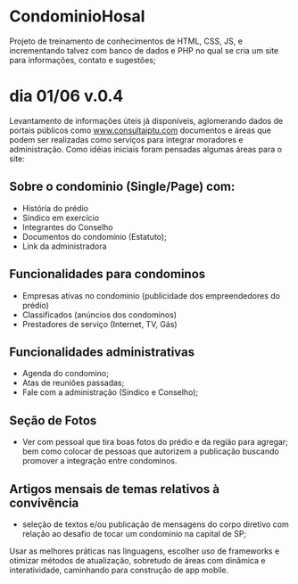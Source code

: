 # CondominioHosal
Projeto de treinamento de conhecimentos de HTML, CSS, JS, e incrementando talvez com banco de dados e PHP no qual se cria um site para informações, contato e sugestões;

# dia 01/06 v.0.4

Levantamento de informações úteis já disponíveis, aglomerando dados de portais públicos como www.consultaiptu.com documentos e áreas que podem ser realizadas como serviços para integrar moradores e administração. Como idéias iniciais foram pensadas algumas áreas para o site:

## Sobre o condominio (Single/Page) com:

- História do prédio
- Sindico em exercício
- Integrantes do Conselho
- Documentos do condomínio (Estatuto);
- Link da administradora

## Funcionalidades para condominos
- Empresas ativas no condominio (publicidade dos empreendedores do prédio)
- Classificados (anúncios dos condominos)
- Prestadores de serviço (Internet, TV, Gás)

## Funcionalidades administrativas
- Agenda do condomino;
- Atas de reuniões passadas;
- Fale com a administração (Sindico e Conselho);

## Seção de Fotos
- Ver com pessoal que tira boas fotos do prédio e da região para agregar; bem como colocar de pessoas que autorizem a publicação buscando promover a integração entre condominos.


## Artigos mensais de temas relativos à convivência
- seleção de textos e/ou publicação de mensagens do corpo diretivo com relação ao desafio de tocar um condominio na capital de SP;


Usar as melhores práticas nas linguagens, escolher uso de frameworks e otimizar métodos de atualização, sobretudo de áreas com dinâmica e interatividade, caminhando para construção de app mobile.



